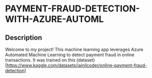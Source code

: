 # PAYMENT-FRAUD-DETECTION-WITH-AZURE-AUTOML

## Description

Welcome to my project! This machine learning app leverages Azure Automated Machine Learning to detect payment fraud in online transactions. It was trained on this (dataset)[https://www.kaggle.com/datasets/jainilcoder/online-payment-fraud-detection]